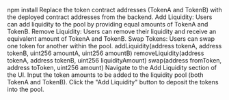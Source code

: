 npm install
Replace the token contract addresses (TokenA and TokenB) with the deployed contract addresses from the backend.
Add Liquidity: Users can add liquidity to the pool by providing equal amounts of TokenA and TokenB.
Remove Liquidity: Users can remove their liquidity and receive an equivalent amount of TokenA and TokenB.
Swap Tokens: Users can swap one token for another within the pool.
addLiquidity(address tokenA, address tokenB, uint256 amountA, uint256 amountB)
removeLiquidity(address tokenA, address tokenB, uint256 liquidityAmount)
swap(address fromToken, address toToken, uint256 amount)
Navigate to the Add Liquidity section of the UI.
Input the token amounts to be added to the liquidity pool (both TokenA and TokenB).
Click the "Add Liquidity" button to deposit the tokens into the pool.
